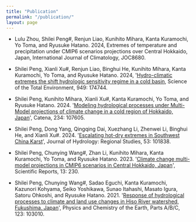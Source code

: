 ```yaml
---
title: "Publication"
permalink: "/publication/"
layout: page
---
```


- Lulu Zhou, Shilei Peng#, Renjun Liao, Kunihito Mihara, Kanta Kuramochi, Yo Toma, and Ryusuke Hatano. 2024, Extremes of temperature and precipitation under CMIP6 scenarios projections over Central Hokkaido, Japan, International Journal of Climatology, JOC8680.
  
- Shilei Peng, Xianli Xu#, Renjun Liao, Binghui He, Kunihito Mihara, Kanta Kuramochi, Yo Toma, and Ryusuke Hatano. 2024, '[Hydro-climatic extremes the shift hydrologic sensitivity regime in a cold basin](https://www.sciencedirect.com/science/article/pii/S0048969724048939), Science of the Total Environment, 949: 174744.

- Shilei Peng, Kunihito Mihara, Xianli Xu#, Kanta Kuramochi, Yo Toma, and Ryusuke Hatano. 2024. '[Modeling hydrological processes under Multi-Model projections of climate change in a cold region of Hokkaido, Japan](https://www.sciencedirect.com/science/article/pii/S0341816223006963)', Catena, 234: 107605.

- Shilei Peng, Dong Yang, Qingqing Dai, Xuezhang Li, Zhenwei Li, Binghui He, and Xianli Xu#. 2024. '[Escalating hot-dry extremes in Southwest China Karst](https://www.sciencedirect.com/science/article/pii/S2214581824001861)', Journal of Hydrology: Regional Studies, 53: 101838.

- Shilei Peng, Chunying Wang#, Zhan Li, Kunihito Mihara, Kanta Kuramochi, Yo Toma, and Ryusuke Hatano. 2023. '[Climate change multi-model projections in CMIP6 scenarios in Central Hokkaido, Japan](https://www.nature.com/articles/s41598-022-27357-7#citeas)', Scientific Reports, 13: 230.

- Shilei Peng, Chunying Wang#, Sadao Eguchi, Kanta Kuramochi, Kazunori Kohyama, Seiko Yoshikawa, Sunao Itahashi, Masato Igura, Satoru Ohkoshi, and Ryusuke Hatano. 2021. '[Response of hydrological processes to climate and land use changes in Hiso River watershed, Fukushima, Japan](https://www.sciencedirect.com/science/article/pii/S1474706521000437)', Physics and Chemistry of the Earth, Parts A/B/C, 123: 103010.





